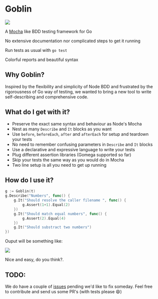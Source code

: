 Goblin
======

![](https://github.com/marcosnils/goblin/blob/unstable/goblin_logo.jpg?raw=true)

A [Mocha](http://visionmedia.github.io/mocha/) like BDD testing framework for Go

No extensive documentation nor complicated steps to get it running

Run tests as usual with `go test`

Colorful reports and beautiful syntax


Why Goblin?
-----------

Inspired by the flexibility and simplicity of Node BDD and frustrated by the
rigorousness of Go way of testing, we wanted to bring a new tool to 
write self-describing and comprehensive code.



What do I get with it?
----------------------

- Preserve the exact same syntax and behaviour as Node's Mocha
- Nest as many `Describe` and `It` blocks as you want
- Use `before`, `beforeEach`, `after` and `afterEach` for setup and teardown your tests
- No need to remember confusing parameters in `Describe` and `It` blocks
- Use a declarative and expressive language to write your tests
- Plug different assertion libraries (Gomega supported so far)
- Skip your tests the same way as you would do in Mocha
- Two line setup is all you need to get up running



How do I use it?
----------------

```go
g := Goblin(t)
g.Describe("Numbers", func() {
    g.It("Should resolve the caller filename ", func() {
        g.Assert(1+1).Equal(2)
    })
    g.It("Should match equal numbers", func() {
        g.Assert(2).Equal(4)
    })
    g.It("Should substract two numbers")
})
```

Ouput will be something like:

![](https://github.com/marcosnils/goblin/blob/unstable/goblin_output.png?raw=true)


Nice and easy, do you think?.


TODO:
-----

We do have a couple of [issues](https://github.com/franela/goblin/issues) pending we'd like to fix someday. Feel free to
contribute and send us some PR's (with tests please :smile:)
